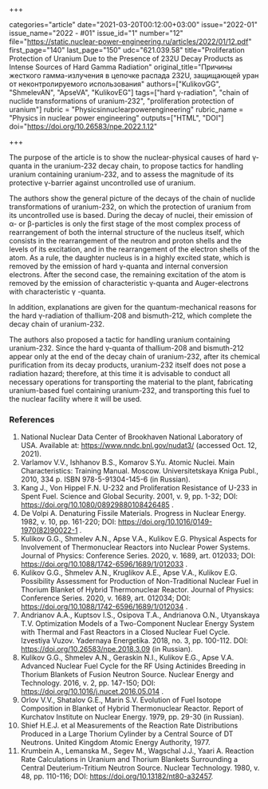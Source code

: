 +++

categories="article"
date="2021-03-20T00:12:00+03:00"
issue="2022-01"
issue_name="2022 - #01"
issue_id="1"
number="12"
file="https://static.nuclear-power-engineering.ru/articles/2022/01/12.pdf"
first_page="140"
last_page="150"
udc="621.039.58"
title="Proliferation Protection of Uranium Due to the Presence of 232U Decay Products as Intense Sources of Hard Gamma Radiation"
original_title="Причины жесткого гамма-излучения в цепочке распада 232U, защищающей уран от неконтролируемого использования"
authors=["KulikovGG", "ShmelevAN", "ApseVA", "KulikovEG"]
tags=["hard γ-radiation", "chain of nuclide transformations of uranium-232", "proliferation protection of uranium"]
rubric = "Physicsinnuclearpowerengineering"
rubric_name = "Physics in nuclear power engineering"
outputs=["HTML", "DOI"]
doi="https://doi.org/10.26583/npe.2022.1.12"

+++

The purpose of the article is to show the nuclear-physical causes of hard γ-quanta in the uranium-232 decay chain, to propose tactics for handling uranium containing uranium-232, and to assess the magnitude of its protective γ-barrier against uncontrolled use of uranium.

The authors show the general picture of the decays of the chain of nuclide transformations of uranium-232, on which the protection of uranium from its uncontrolled use is based. During the decay of nuclei, their emission of α- or β-particles is only the first stage of the most complex process of rearrangement of both the internal structure of the nucleus itself, which consists in the rearrangement of the neutron and proton shells and the levels of its excitation, and in the rearrangement of the electron shells of the atom. As a rule, the daughter nucleus is in a highly excited state, which is removed by the emission of hard γ-quanta and internal conversion electrons. After the second case, the remaining excitation of the atom is removed by the emission of characteristic γ-quanta and Auger-electrons with characteristic γ -quanta.

In addition, explanations are given for the quantum-mechanical reasons for the hard γ-radiation of thallium-208 and bismuth-212, which complete the decay chain of uranium-232.

The authors also proposed a tactic for handling uranium containing uranium-232. Since the hard γ-quanta of thallium-208 and bismuth-212 appear only at the end of the decay chain of uranium-232, after its chemical purification from its decay products, uranium-232 itself does not pose a radiation hazard; therefore, at this time it is advisable to conduct all necessary operations for transporting the material to the plant, fabricating uranium-based fuel containing uranium-232, and transporting this fuel to the nuclear facility where it will be used.

### References

1. National Nuclear Data Center of Brookhaven National Laboratory of USA. Available at: https://www.nndc.bnl.gov/nudat3/ (accessed Oct. 12, 2021).
2. Varlamov V.V., Ishhanov B.S., Komarov S.Yu. Atomic Nuclei. Main Characteristics: Training Manual. Moscow. Universitetskaya Kniga Publ., 2010, 334 p. ISBN 978-5-91304-145-6 (in Russian).
3. Kang J., Von Hippel F.N. U-232 and Proliferation Resistance of U-233 in Spent Fuel. Science and Global Security. 2001, v. 9, pp. 1-32; DOI: https://doi.org/10.1080/08929880108426485 .
4. De Volpi A. Denaturing Fissile Materials. Progress in Nuclear Energy. 1982, v. 10, pp. 161-220; DOI: https://doi.org/10.1016/0149-1970(82)90022-1 .
5. Kulikov G.G., Shmelev A.N., Apse V.A., Kulikov E.G. Physical Aspects for Involvement of Thermonuclear Reactors into Nuclear Power Systems. Journal of Physics: Conference Series. 2020, v. 1689, art. 012033; DOI: https://doi.org/10.1088/1742-6596/1689/1/012033 .
6. Kulikov G.G., Shmelev A.N., Kruglikov A.E., Apse V.A., Kulikov E.G. Possibility Assessment for Production of Non-Traditional Nuclear Fuel in Thorium Blanket of Hybrid Thermonuclear Reactor. Journal of Physics: Conference Series. 2020, v. 1689, art. 012034; DOI: https://doi.org/10.1088/1742-6596/1689/1/012034 .
7. Andrianov A.A., Kuptsov I.S., Osipova T.A., Andrianova O.N., Utyanskaya T.V. Optimization Models of a Two-Component Nuclear Energy System with Thermal and Fast Reactors in a Closed Nuclear Fuel Cycle. Izvestiya Vuzov. Yadernaya Energetika. 2018, no. 3, pp. 100-112. DOI: https://doi.org/10.26583/npe.2018.3.09 (in Russian).
8. Kulikov G.G., Shmelev A.N., Geraskin N.I., Kulikov E.G., Apse V.A. Advanced Nuclear Fuel Cycle for the RF Using Actinides Breeding in Thorium Blankets of Fusion Neutron Source. Nuclear Energy and Technology. 2016, v. 2, pp. 147-150; DOI: https://doi.org/10.1016/j.nucet.2016.05.014 .
9. Orlov V.V., Shatalov G.E., Marin S.V. Evolution of Fuel Isotope Composition in Blanket of Hybrid Thermonuclear Reactor. Report of Kurchatov Institute on Nuclear Energy. 1979, pp. 29-30 (in Russian).
10. Shief H.E.J. et al Measurements of the Reaction Rate Distributions Produced in a Large Thorium Cylinder by a Central Source of DT Neutrons. United Kingdom Atomic Energy Authority, 1977.
11. Krumbein A., Lemanska M., Segev M., Wagschal J.J., Yaari A. Reaction Rate Calculations in Uranium and Thorium Blankets Surrounding a Central Deuterium-Tritium Neutron Source. Nuclear Technology. 1980, v. 48, pp. 110-116; DOI: https://doi.org/10.13182/nt80-a32457.
